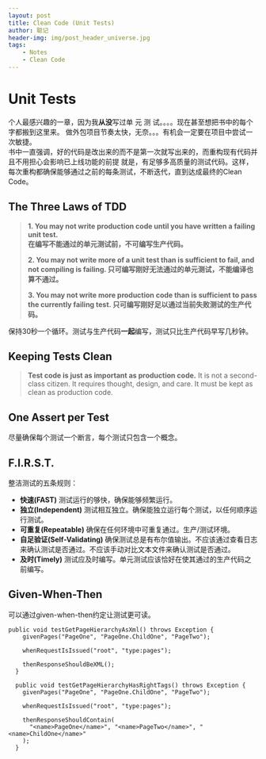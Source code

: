 ```yaml
---
layout: post
title: Clean Code (Unit Tests)
author: 聪记
header-img: img/post_header_universe.jpg
tags: 
    - Notes
    - Clean Code
---
```


# Unit Tests
个人最感兴趣的一章，因为我**从没**写过单 元 测 试。。。。现在甚至想把书中的每个字都搬到这里来。
做外包项目节奏太快，无奈。。。有机会一定要在项目中尝试一次敏捷。  
书中一直强调，好的代码是改出来的而不是第一次就写出来的，而重构现有代码并且不用担心会影响已上线功能的前提
就是，有足够多高质量的测试代码。这样，每次重构都确保能够通过之前的每条测试，不断迭代，直到达成最终的Clean Code。

## The Three Laws of TDD

> **1. You may not write production code until you have written a failing unit test.  
> 在编写不能通过的单元测试前，不可编写生产代码。**
> 
> **2. You may not write more of a unit test than is sufficient to fail, and not compiling is failing.
> 只可编写刚好无法通过的单元测试，不能编译也算不通过。**
> 
> **3. You may not write more production code than is sufficient to pass the currently failing test.
> 只可编写刚好足以通过当前失败测试的生产代码。**

保持30秒一个循环。测试与生产代码**一起**编写，测试只比生产代码早写几秒钟。

## Keeping Tests Clean

> **Test code is just as important as production code.**
> It is not a second-class citizen. It requires thought, design, and care. It must be kept as clean as production code. 

## One Assert per Test
尽量确保每个测试一个断言，每个测试只包含一个概念。

## F.I.R.S.T.
整洁测试的五条规则：

* **快速(FAST)**
测试运行的够快，确保能够频繁运行。
* **独立(Independent)**
测试相互独立。确保能独立运行每个测试，以任何顺序运行测试。
* **可重复(Repeatable)**
确保在任何环境中可重复通过。生产/测试环境。
* **自足验证(Self-Validating)**
确保测试总是有布尔值输出。不应该通过查看日志来确认测试是否通过。不应该手动对比文本文件来确认测试是否通过。
* **及时(Timely)**
测试应及时编写。单元测试应该恰好在使其通过的生产代码之前编写。

## Given-When-Then
可以通过given-when-then约定让测试更可读。

```
public void testGetPageHierarchyAsXml() throws Exception {
    givenPages("PageOne", "PageOne.ChildOne", "PageTwo");

    whenRequestIsIssued("root", "type:pages");

    thenResponseShouldBeXML();
  }

  public void testGetPageHierarchyHasRightTags() throws Exception {
    givenPages("PageOne", "PageOne.ChildOne", "PageTwo");

    whenRequestIsIssued("root", "type:pages");

    thenResponseShouldContain(
      "<name>PageOne</name>", "<name>PageTwo</name>", "<name>ChildOne</name>"
    );
  }
```

